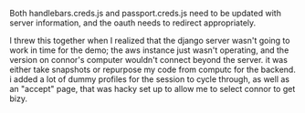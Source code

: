 Both handlebars.creds.js and passport.creds.js need to be updated with server information, and the oauth needs to redirect appropriately.

I threw this together when I realized that the django server wasn't going to work in time for the demo; the aws instance just wasn't operating, and the version on connor's computer wouldn't connect beyond the server. it was either take snapshots or repurpose my code from computc for the backend. i added a lot of dummy profiles for the session to cycle through, as well as an "accept" page, that was hacky set up to allow me to select connor to get bizy.